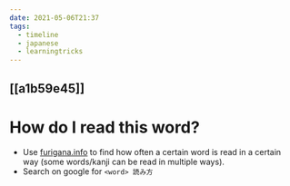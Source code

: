 ```yaml
---
date: 2021-05-06T21:37
tags:
  - timeline
  - japanese
  - learningtricks
---
```


## [[a1b59e45]]
# How do I read this word?

 - Use [furigana.info](https://furigana.info/) to find how often a certain word
   is read in a certain way (some words/kanji can be read in multiple ways).
 - Search on google for `<word> 読み方`
